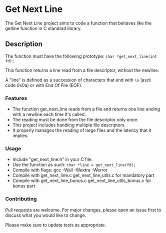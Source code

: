 # Get Next Line

The Get Next Line project aims to code a function that behaves like the getline function in C standard library. 

## Description

The function must have the following prototype: `char *get_next_line(int fd);`

This function returns a line read from a file descriptor, without the newline. 

A "line" is defined as a succession of characters that end with `\n` (ascii code 0x0a) or with End Of File (EOF).

### Features

- The function get_next_line reads from a file and returns one line ending with a newline each time it's called.
- The reading must be done from the file descriptor only once.
- This project includes handling multiple file descriptors.
- It properly manages the reading of large files and the latency that it implies.

### Usage

- Include "get_next_line.h" in your C file.
- Use the function as such: `char *line = get_next_line(fd);`
- Compile with flags: gcc -Wall -Wextra -Werror
- Compile with get_next_line.c get_next_line_utils.c for mandatory part
- Compile with get_next_line_bonus.c get_next_line_utils_bonus.c for bonus part

### Contributing
Pull requests are welcome. For major changes, please open an issue first to discuss what you would like to change.

Please make sure to update tests as appropriate.
